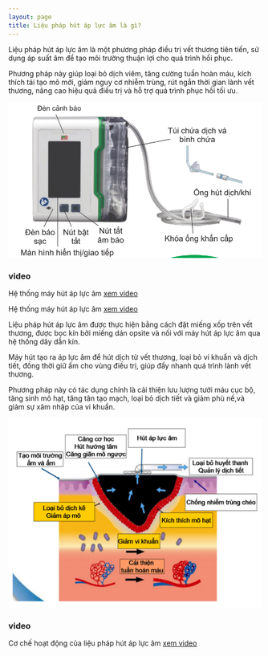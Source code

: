 ```yaml
---
layout: page
title: Liệu pháp hút áp lực âm là gì?
---
```


Liệu pháp hút áp lực âm là một phương pháp điều trị vết thương tiên tiến, sử dụng áp suất âm để tạo môi trường thuận lợi cho quá trình hồi phục. 

Phương pháp này giúp loại bỏ dịch viêm, tăng cường tuần hoàn máu, kích thích tái tạo mô mới, giảm nguy cơ nhiễm trùng, rút ngắn thời gian lành vết thương, nâng cao hiệu quả điều trị và hỗ trợ quá trình phục hồi tối ưu.

![Hệ thống máy hút áp lực âm](/assets/img/hethongmay.png)

### video

Hệ thống máy hút áp lực âm [xem video](https://www.youtube.com/watch?v=2-9p-uYjFE4)

Hệ thống máy hút áp lực âm [xem video](https://www.youtube.com/watch?v=ChYVGQU0oVw)

Liệu pháp hút áp lực âm được thực hiện bằng cách đặt miếng xốp trên vết thương, được bọc kín bởi miếng dán opsite và nối với máy hút áp lực âm qua hệ thống dây dẫn kín. 

Máy hút tạo ra áp lực âm để hút dịch từ vết thương, loại bỏ vi khuẩn và dịch tiết, đồng thời giữ ẩm cho vùng điều trị, giúp đẩy nhanh quá trình lành vết thương.

Phương pháp này có tác dụng chính là cải thiện lưu lượng tưới máu cục bộ, tăng sinh mô hạt, tăng tân tạo mạch, loại bỏ dịch tiết và giảm phù nề,và giảm sự xâm nhập của vi khuẩn.

![Cơ chế hoạt động của liệu pháp hút áp lực âm](/assets/img/coche.png)

### video

Cơ chế hoạt động của liệu pháp hút áp lực âm [xem video](https://www.youtube.com/watch?v=mm77mbiQPqk)

